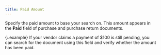 ```yaml
---
title: Paid Amount
---
```



Specify the paid amount to base your search on. This amount appears  in the **Paid** field of purchase  and purchase return documents.


{:.example}
If your vendor claims a payment of $100 is  still pending, you can search for the document using this field and verify  whether the amount has been paid.
